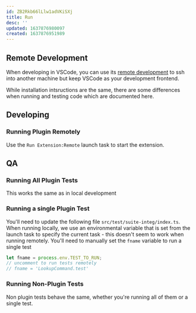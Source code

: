 ```yaml
---
id: ZB2Rkb66lLlw1adVKiSXj
title: Run
desc: ''
updated: 1637876980097
created: 1637876951989
---
```


## Remote Development

When developing in VSCode, you can use its [remote development](https://code.visualstudio.com/docs/remote/ssh) to ssh into another machine but keep VSCode as your development frontend.

While installation intsructions are the same, there are some differences when running and testing code which are documented here.

## Developing

### Running Plugin Remotely

Use the `Run Extension:Remote` launch task to start the extension. 

## QA

### Running All Plugin Tests

This works the same as in local development

### Running a single Plugin Test

You'll need to update the following file `src/test/suite-integ/index.ts`. When running locally, we use an environmental variable that is set from the launch task to specify the current task - this doesn't seem to work when running remotely. You'll need to manually set the `fname` variable to run a single test

```ts
let fname = process.env.TEST_TO_RUN;
// uncomment to run tests remotely
// fname = 'LookupCommand.test'
```

### Running Non-Plugin Tests

Non plugin tests behave the same, whether you're running all of them or a single test.
